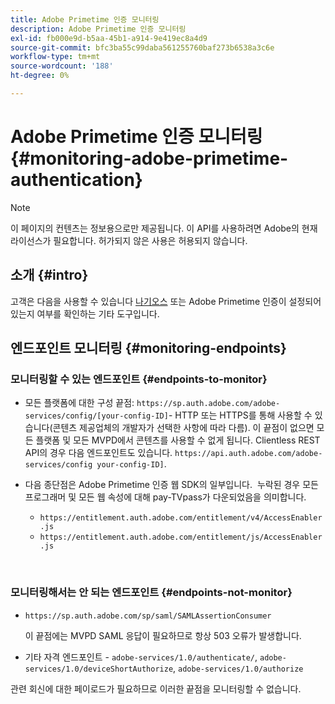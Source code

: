 ```yaml
---
title: Adobe Primetime 인증 모니터링
description: Adobe Primetime 인증 모니터링
exl-id: fb000e9d-b5aa-45b1-a914-9e419ec8a4d9
source-git-commit: bfc3ba55c99daba561255760baf273b6538a3c6e
workflow-type: tm+mt
source-wordcount: '188'
ht-degree: 0%

---
```


# Adobe Primetime 인증 모니터링 {#monitoring-adobe-primetime-authentication}

>[!NOTE]
>
>이 페이지의 컨텐츠는 정보용으로만 제공됩니다. 이 API를 사용하려면 Adobe의 현재 라이선스가 필요합니다. 허가되지 않은 사용은 허용되지 않습니다.

## 소개 {#intro}

고객은 다음을 사용할 수 있습니다 [나기오스](http://www.nagios.org) 또는 Adobe Primetime 인증이 설정되어 있는지 여부를 확인하는 기타 도구입니다. 

## 엔드포인트 모니터링 {#monitoring-endpoints}

### 모니터링할 수 있는 엔드포인트 {#endpoints-to-monitor}

* 모든 플랫폼에 대한 구성 끝점: `https://sp.auth.adobe.com/adobe-services/config/[your-config-ID]`- HTTP 또는 HTTPS를 통해 사용할 수 있습니다(콘텐츠 제공업체의 개발자가 선택한 사항에 따라 다름). 이 끝점이 없으면 모든 플랫폼 및 모든 MVPD에서 콘텐츠를 사용할 수 없게 됩니다. Clientless REST API의 경우 다음 엔드포인트도 있습니다.  `https://api.auth.adobe.com/adobe-services/config your-config-ID]`.

* 다음 종단점은 Adobe Primetime 인증 웹 SDK의 일부입니다.  누락된 경우 모든 프로그래머 및 모든 웹 속성에 대해 pay-TVpass가 다운되었음을 의미합니다.

   * `https://entitlement.auth.adobe.com/entitlement/v4/AccessEnabler.js`
   * `https://entitlement.auth.adobe.com/entitlement/js/AccessEnabler.js`

 
### 모니터링해서는 안 되는 엔드포인트 {#endpoints-not-monitor}

* `https://sp.auth.adobe.com/sp/saml/SAMLAssertionConsumer`

   이 끝점에는 MVPD SAML 응답이 필요하므로 항상 503 오류가 발생합니다.

* 기타 자격 엔드포인트 - `adobe-services/1.0/authenticate/`, `adobe-services/1.0/deviceShortAuthorize`, `adobe-services/1.0/authorize`

관련 회신에 대한 페이로드가 필요하므로 이러한 끝점을 모니터링할 수 없습니다.
